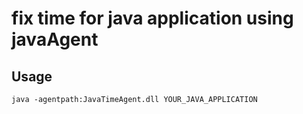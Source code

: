 # fix time for java application using javaAgent

## Usage

    java -agentpath:JavaTimeAgent.dll YOUR_JAVA_APPLICATION



